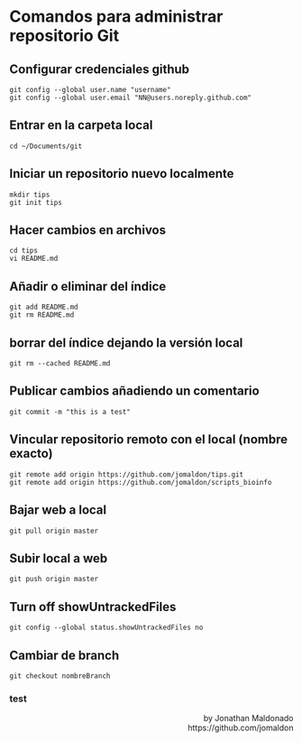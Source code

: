 # Comandos para administrar repositorio Git #
## Configurar credenciales github ##
    git config --global user.name "username"
    git config --global user.email "NN@users.noreply.github.com"

## Entrar en la carpeta local ##
    cd ~/Documents/git

## Iniciar un repositorio nuevo localmente ##
    mkdir tips
    git init tips

## Hacer cambios en archivos ##
    cd tips
    vi README.md

## Añadir o eliminar del índice ##
    git add README.md
    git rm README.md

## borrar del índice dejando la versión local ##

    git rm --cached README.md

## Publicar cambios añadiendo un comentario ##
    git commit -m "this is a test"

## Vincular repositorio remoto con el local (nombre exacto) ##
    git remote add origin https://github.com/jomaldon/tips.git
    git remote add origin https://github.com/jomaldon/scripts_bioinfo

## Bajar web a local ##
    git pull origin master

## Subir local a web ##
    git push origin master

## Turn off showUntrackedFiles ##
    git config --global status.showUntrackedFiles no

## Cambiar de branch
    git checkout nombreBranch

### test ###


<p align="right">by Jonathan Maldonado<br>
https://github.com/jomaldon
</p>